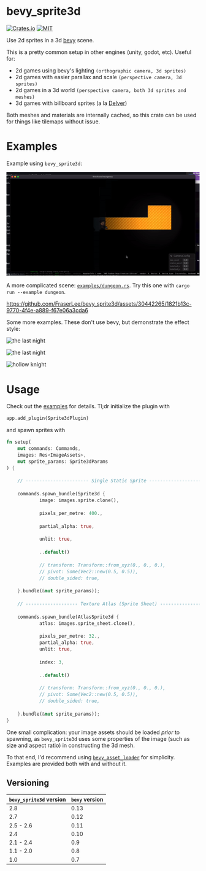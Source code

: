 # bevy_sprite3d
[![Crates.io](https://img.shields.io/crates/v/bevy_sprite3d.svg)](https://crates.io/crates/bevy_sprite3d)
[![MIT](https://img.shields.io/badge/License-MIT-yellow.svg)](./license.md)

Use 2d sprites in a 3d [bevy](https://bevyengine.org/) scene.

This is a pretty common setup in other engines (unity, godot, etc). Useful for:
- 2d games using bevy's lighting `(orthographic camera, 3d sprites)`
- 2d games with easier parallax and scale `(perspective camera, 3d sprites)`
- 2d games in a 3d world `(perspective camera, both 3d sprites and meshes)`
- 3d games with billboard sprites (a la
  [Delver](https://cdn.cloudflare.steamstatic.com/steam/apps/249630/ss_0187dc55d24155ca3944b4ccc827baf7832715a0.1920x1080.jpg))

Both meshes and materials are internally cached, so this crate can be used for
things like tilemaps without issue.

# Examples

Example using `bevy_sprite3d`:

![chaos](assets/example.gif)


A more complicated scene: [`examples/dungeon.rs`](./examples/dungeon.rs). Try
this one with `cargo run --example dungeon`.

https://github.com/FraserLee/bevy_sprite3d/assets/30442265/1821b13c-9770-4f4e-a889-f67e06a3cda6



Some more examples. These don't use bevy, but demonstrate the effect style:

![the last night](https://cdn.cloudflare.steamstatic.com/steam/apps/612400/extras/TLN_Crowd_01_compressed.png)

![the last night](https://cdn.cloudflare.steamstatic.com/steam/apps/612400/extras/TLN_Shootout_01_compressed.png)

![hollow knight](https://imgur.com/jVWzh4i.png)

# Usage

Check out the [examples](./examples) for details. Tl;dr initialize the plugin with
```rust
app.add_plugin(Sprite3dPlugin)
```
and spawn sprites with
```rust
fn setup(
    mut commands: Commands, 
    images: Res<ImageAssets>,
    mut sprite_params: Sprite3dParams
) {

    // ----------------------- Single Static Sprite ----------------------------

    commands.spawn_bundle(Sprite3d {
            image: images.sprite.clone(),

            pixels_per_metre: 400.,

            partial_alpha: true,

            unlit: true,

            ..default()

            // transform: Transform::from_xyz(0., 0., 0.),
            // pivot: Some(Vec2::new(0.5, 0.5)),
            // double_sided: true,

    }.bundle(&mut sprite_params));

    // ------------------- Texture Atlas (Sprite Sheet) ------------------------

    commands.spawn_bundle(AtlasSprite3d {
            atlas: images.sprite_sheet.clone(),

            pixels_per_metre: 32.,
            partial_alpha: true,
            unlit: true,

            index: 3,

            ..default()

            // transform: Transform::from_xyz(0., 0., 0.),
            // pivot: Some(Vec2::new(0.5, 0.5)),
            // double_sided: true,

    }.bundle(&mut sprite_params));
}
```

One small complication: your image assets should be loaded *prior* to spawning,
as `bevy_sprite3d` uses some properties of the image (such as size and aspect
ratio) in constructing the 3d mesh.

To that end, I'd recommend using
[`bevy_asset_loader`](https://github.com/NiklasEi/bevy_asset_loader) for
simplicity. Examples are provided both with and without it.

## Versioning

| `bevy_sprite3d` version | `bevy` version |
|-------------------------|----------------|
| 2.8                     | 0.13           |
| 2.7                     | 0.12           |
| 2.5 - 2.6               | 0.11           |
| 2.4                     | 0.10           |
| 2.1 - 2.4               | 0.9            |
| 1.1 - 2.0               | 0.8            |
| 1.0                     | 0.7            |


